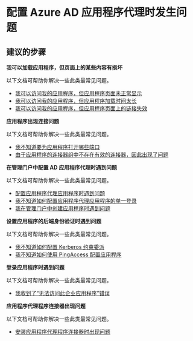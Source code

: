 <properties
  pageTitle="Problems configuring the Azure AD Application Proxy"
  description="配置 Azure AD 应用程序代理时发生问题"
  service="microsoft.aad"
  resource="Microsoft_AAD_IAM"
  authors="ajamess"
  selfHelpType="generic"
  supportTopicIds="32570275"
  productPesIds="14785"
  cloudEnvironments="public"
 />


# <a name="problems-configuring-the-azure-ad-application-proxy"></a>配置 Azure AD 应用程序代理时发生问题

## <a name="recommended-steps"></a>**建议的步骤**

**我可以加载应用程序，但页面上的某些内容有损坏**

以下文档可帮助你解决一些此类最常见问题。

  * [我可以访问我的应用程序，但应用程序页面未正常显示](https://docs.microsoft.com/azure/active-directory/application-proxy-page-appearance-broken-problem/?WT.mc_id=UI_AAD_Enterprise_Apps_Support_L2_Overview)
  * [我可以访问我的应用程序，但应用程序加载时间太长](https://docs.microsoft.com/azure/active-directory/application-proxy-page-load-speed-problem/?WT.mc_id=UI_AAD_Enterprise_Apps_Support_L2_Overview)
  * [我可以访问我的应用程序，但应用程序页面上的链接失效](https://docs.microsoft.com/azure/active-directory/application-proxy-page-links-broken-problem/?WT.mc_id=UI_AAD_Enterprise_Apps_Support_L2_Overview)

**应用程序出现连接问题**

以下文档可帮助你解决一些此类最常见问题。

  * [我不知道要为应用程序打开哪些端口](https://docs.microsoft.com/azure/active-directory/application-proxy-connectivity-ports-how-to/?WT.mc_id=UI_AAD_Enterprise_Apps_Support_L2_Overview)
  * [由于应用程序的连接器组中不存在有效的连接器，因此出现了问题](https://docs.microsoft.com/azure/active-directory/application-proxy-connectivity-no-working-connector/?WT.mc_id=UI_AAD_Enterprise_Apps_Support_L2_Overview)

**在管理门户中配置 AD 应用程序代理时遇到问题**

以下文档可帮助你解决一些此类最常见问题。

  * [配置应用程序代理应用程序时遇到问题](https://docs.microsoft.com/azure/active-directory/application-proxy-config-how-to/?WT.mc_id=UI_AAD_Enterprise_Apps_Support_L2_Overview)
  * [我不知道如何配置应用程序代理应用程序的单一登录](https://docs.microsoft.com/azure/active-directory/application-proxy-config-sso-how-to/?WT.mc_id=UI_AAD_Enterprise_Apps_Support_L2_Overview)
  * [我在管理门户中创建应用程序时遇到问题](https://docs.microsoft.com/azure/active-directory/application-proxy-config-problem/?WT.mc_id=UI_AAD_Enterprise_Apps_Support_L2_Overview)

**设置应用程序的后端身份验证时遇到问题**

以下文档可帮助你解决一些此类最常见问题。

  * [我不知道如何配置 Kerberos 约束委派](https://docs.microsoft.com/azure/active-directory/application-proxy-back-end-kerberos-constrained-delegation-how-to/?WT.mc_id=UI_AAD_Enterprise_Apps_Support_L2_Overview)
  * [我不知道如何使用 PingAccess 配置应用程序](https://docs.microsoft.com/azure/active-directory/application-proxy-back-end-ping-access-how-to/?WT.mc_id=UI_AAD_Enterprise_Apps_Support_L2_Overview)

**登录应用程序时遇到问题**

以下文档可帮助你解决一些此类最常见问题。

  * [我收到了“无法访问此企业应用程序”错误](https://docs.microsoft.com/azure/active-directory/application-proxy-sign-in-bad-gateway-timeout-error/?WT.mc_id=UI_AAD_Enterprise_Apps_Support_L2_Overview)

**应用程序代理程序连接器出现问题**

以下文档可帮助你解决一些此类最常见问题。

  * [安装应用程序代理程序连接器时出现问题](https://docs.microsoft.com/azure/active-directory/application-proxy-connector-installation-problem/?WT.mc_id=UI_AAD_Enterprise_Apps_Support_L2_Overview)

